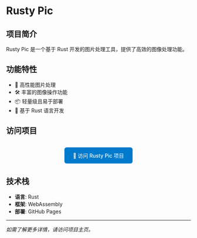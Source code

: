 # Rusty Pic

## 项目简介

Rusty Pic 是一个基于 Rust 开发的图片处理工具，提供了高效的图像处理功能。

## 功能特性

- 🚀 高性能图片处理
- 🛠️ 丰富的图像操作功能
- 📦 轻量级且易于部署
- 🔧 基于 Rust 语言开发

## 访问项目

<div style="text-align: center; margin: 2rem 0;">
  <a href="https://william-xue.github.io/rusty-pic/" target="_blank" style="display: inline-block; padding: 12px 24px; background-color: #007acc; color: white; text-decoration: none; border-radius: 6px; font-weight: 500; transition: background-color 0.3s;">
    🚀 访问 Rusty Pic 项目
  </a>
</div>

## 技术栈

- **语言**: Rust
- **框架**: WebAssembly
- **部署**: GitHub Pages

---

*如需了解更多详情，请访问项目主页。*